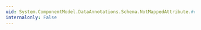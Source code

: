 ```yaml
---
uid: System.ComponentModel.DataAnnotations.Schema.NotMappedAttribute.#ctor
internalonly: False
---
```

